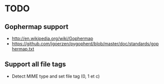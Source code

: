 TODO
====

Gophermap support
-----------------
- http://en.wikipedia.org/wiki/Gophermap
- https://github.com/jgoerzen/pygopherd/blob/master/doc/standards/gophermap.txt

Support all file tags
---------------------
- Detect MIME type and set file tag (0, 1 et c)
